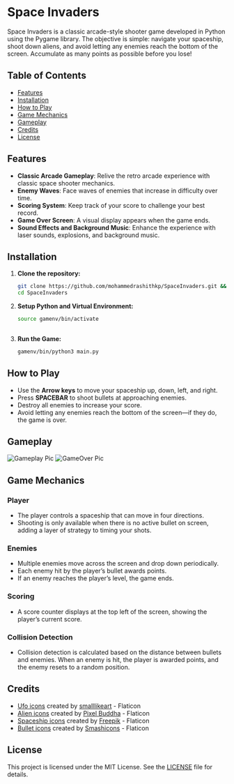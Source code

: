 # Space Invaders

Space Invaders is a classic arcade-style shooter game developed in Python using the Pygame library. The objective is simple: navigate your spaceship, shoot down aliens, and avoid letting any enemies reach the bottom of the screen. Accumulate as many points as possible before you lose!

## Table of Contents
- [Features](#features)
- [Installation](#installation)
- [How to Play](#how-to-play)
- [Game Mechanics](#game-mechanics)
- [Gameplay](#gameplay)
- [Credits](#credits)
- [License](#license)

## Features
- **Classic Arcade Gameplay**: Relive the retro arcade experience with classic space shooter mechanics.
- **Enemy Waves**: Face waves of enemies that increase in difficulty over time.
- **Scoring System**: Keep track of your score to challenge your best record.
- **Game Over Screen**: A visual display appears when the game ends.
- **Sound Effects and Background Music**: Enhance the experience with laser sounds, explosions, and background music.

## Installation

1. **Clone the repository:**
   ```bash
   git clone https://github.com/mohammedrashithkp/SpaceInvaders.git &&
   cd SpaceInvaders 

2. **Setup Python and Virtual Environment:**
   ```bash
   source gamenv/bin/activate 
  
3. **Run the Game:**
   ```bash
   gamenv/bin/python3 main.py

## How to Play
- Use the **Arrow keys** to move your spaceship up, down, left, and right.
- Press **SPACEBAR** to shoot bullets at approaching enemies.
- Destroy all enemies to increase your score.
- Avoid letting any enemies reach the bottom of the screen—if they do, the game is over.

## Gameplay

![Gameplay Pic](Assets/1.png)
![GameOver Pic](Assets/2.png)

## Game Mechanics

### Player
- The player controls a spaceship that can move in four directions.
- Shooting is only available when there is no active bullet on screen, adding a layer of strategy to timing your shots.

### Enemies
- Multiple enemies move across the screen and drop down periodically.
- Each enemy hit by the player’s bullet awards points.
- If an enemy reaches the player’s level, the game ends.

### Scoring
- A score counter displays at the top left of the screen, showing the player’s current score.

### Collision Detection
- Collision detection is calculated based on the distance between bullets and enemies. When an enemy is hit, the player is awarded points, and the enemy resets to a random position.

 

## Credits

- [Ufo icons](https://www.flaticon.com/free-icons/ufo) created by [smalllikeart](https://www.flaticon.com/authors/smalllikeart) - Flaticon
- [Alien icons](https://www.flaticon.com/free-icons/alien) created by [Pixel Buddha](https://www.flaticon.com/authors/pixel-buddha) - Flaticon
- [Spaceship icons](https://www.flaticon.com/free-icons/spaceship) created by [Freepik](https://www.flaticon.com/authors/freepik) - Flaticon
- [Bullet icons](https://www.flaticon.com/free-icons/bullet) created by [Smashicons](https://www.flaticon.com/authors/smashicons) - Flaticon

## License
This project is licensed under the MIT License. See the [LICENSE](LICENSE) file for details.

